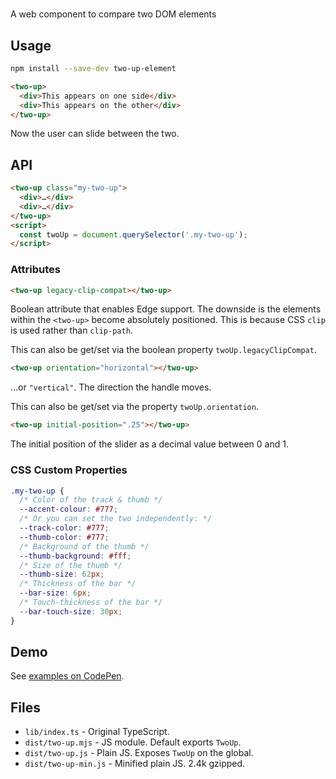 # <two-up>

A web component to compare two DOM elements

## Usage

```sh
npm install --save-dev two-up-element
```

```html
<two-up>
  <div>This appears on one side</div>
  <div>This appears on the other</div>
</two-up>
```

Now the user can slide between the two.

## API

```html
<two-up class="my-two-up">
  <div>…</div>
  <div>…</div>
</two-up>
<script>
  const twoUp = document.querySelector('.my-two-up');
</script>
```

### Attributes

```html
<two-up legacy-clip-compat></two-up>
```

Boolean attribute that enables Edge support. The downside is the elements within the `<two-up>` become absolutely positioned. This is because CSS `clip` is used rather than `clip-path`.

This can also be get/set via the boolean property `twoUp.legacyClipCompat`.

```html
<two-up orientation="horizontal"></two-up>
```

…or `"vertical"`. The direction the handle moves.

This can also be get/set via the property `twoUp.orientation`.

```html
<two-up initial-position=".25"></two-up>
```

The initial position of the slider as a decimal value between 0 and 1. 

### CSS Custom Properties

```css
.my-two-up {
  /* Color of the track & thumb */
  --accent-colour: #777;
  /* Or you can set the two independently: */
  --track-color: #777;
  --thumb-color: #777;
  /* Background of the thumb */
  --thumb-background: #fff;
  /* Size of the thumb */
  --thumb-size: 62px;
  /* Thickness of the bar */
  --bar-size: 6px;
  /* Touch-thickness of the bar */
  --bar-touch-size: 30px;
}
```

## Demo

See [examples on CodePen](https://codepen.io/developit/pen/qBdbNLK).

## Files

* `lib/index.ts` - Original TypeScript.
* `dist/two-up.mjs` - JS module. Default exports `TwoUp`.
* `dist/two-up.js` - Plain JS. Exposes `TwoUp` on the global.
* `dist/two-up-min.js` - Minified plain JS. 2.4k gzipped.
